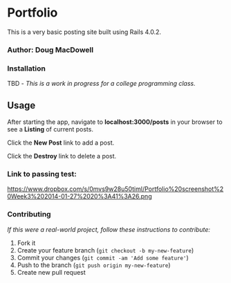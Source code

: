# Portfolio

This is a very basic posting site built using Rails 4.0.2.

### Author:  Doug MacDowell

### Installation

TBD - *This is a work in progress for a college programming class.*

## Usage

After starting the app, navigate to __localhost:3000/posts__ in your browser to see a **Listing** of current posts.

Click the __New Post__ link to add a post.

Click the __Destroy__ link to delete a post.

### Link to passing test:

https://www.dropbox.com/s/0mvs9w28u50timl/Portfolio%20screenshot%20Week3%202014-01-27%2020%3A41%3A26.png

### Contributing

*If this were a real-world project, follow these instructions to contribute:*

1. Fork it
2. Create your feature branch (`git checkout -b my-new-feature`)
3. Commit your changes (`git commit -am 'Add some feature'`)
4. Push to the branch (`git push origin my-new-feature`)
5. Create new pull request
